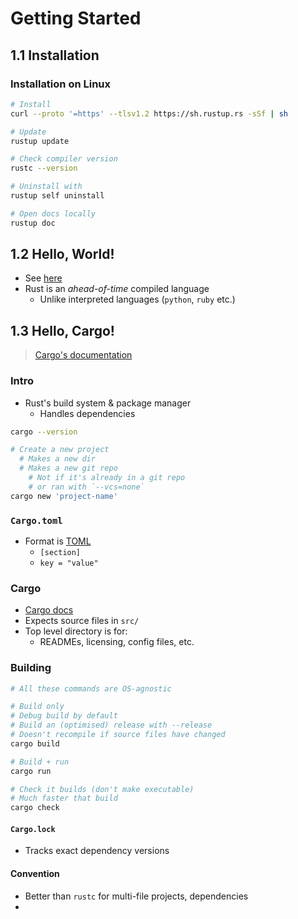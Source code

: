 # Getting Started
## 1.1 Installation
### Installation on Linux

```bash
# Install
curl --proto '=https' --tlsv1.2 https://sh.rustup.rs -sSf | sh

# Update
rustup update

# Check compiler version
rustc --version

# Uninstall with
rustup self uninstall

# Open docs locally
rustup doc
```

## 1.2 Hello, World!
- See [here](./main.rs)
- Rust is an *ahead-of-time* compiled language
  - Unlike interpreted languages (`python`, `ruby` etc.)

## 1.3 Hello, Cargo!
>[Cargo's documentation](cargo-docs)

### Intro
- Rust's build system & package manager
  - Handles dependencies

```bash
cargo --version

# Create a new project
  # Makes a new dir
  # Makes a new git repo
    # Not if it's already in a git repo
    # or ran with `--vcs=none`
cargo new 'project-name'
```

### `Cargo.toml`
- Format is [TOML][toml]
  - `[section]`
  - `key = "value"`

### Cargo
- [Cargo docs][cargo-docs]
- Expects source files in `src/`
- Top level directory is for:
  - READMEs, licensing, config files, etc.

### Building
```bash
# All these commands are OS-agnostic

# Build only
# Debug build by default
# Build an (optimised) release with --release
# Doesn't recompile if source files have changed
cargo build

# Build + run
cargo run

# Check it builds (don't make executable)
# Much faster that build
cargo check
```

#### `Cargo.lock`
- Tracks exact dependency versions

#### Convention
- Better than `rustc` for multi-file projects, dependencies
-

<!-- Links -->
[toml]: https://toml.io/
[cargo-docs]: https://doc.rust-lang.org/cargo/

